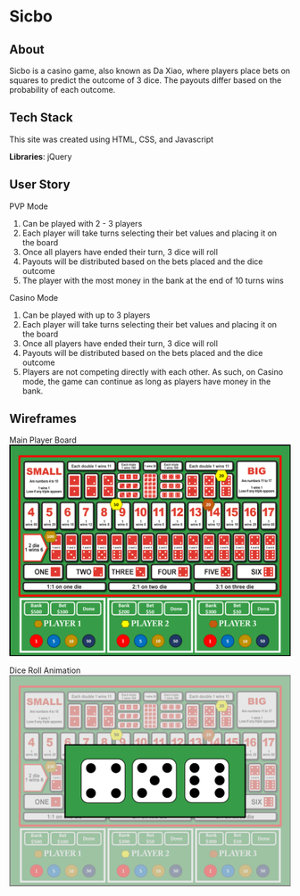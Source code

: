 # Sicbo

## About
Sicbo is a casino game, also known as Da Xiao, where players place bets on squares to predict the outcome of 3 dice. The payouts differ based on the probability of each outcome. 

## Tech Stack
This site was created using HTML, CSS, and Javascript

**Libraries**: jQuery 

## User Story
PVP Mode
1) Can be played with 2 - 3 players
2) Each player will take turns selecting their bet values and placing it on the board
3) Once all players have ended their turn, 3 dice will roll
4) Payouts will be distributed based on the bets placed and the dice outcome
5) The player with the most money in the bank at the end of 10 turns wins

Casino Mode
1) Can be played with up to 3 players
2) Each player will take turns selecting their bet values and placing it on the board
3) Once all players have ended their turn, 3 dice will roll
4) Payouts will be distributed based on the bets placed and the dice outcome
5) Players are not competing directly with each other. As such, on Casino mode, the game can continue as long as players have money in the bank.

## Wireframes
Main Player Board 
![](/Images/SicboPlayerBoard.png)

Dice Roll Animation
![](/Images/DiceRoll.png)